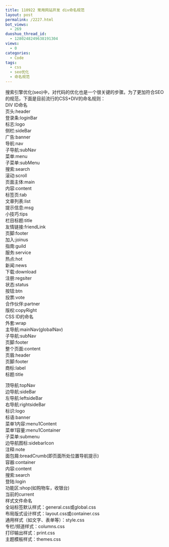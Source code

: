 ```yaml
---
title: 110922 常用网站开发 div命名规范
layout: post
permalink: /2227.html
bot_views:
  - 269
duoshuo_thread_id:
  - 1280248249638191304
views:
  - 0
categories:
  - Code
tags:
  - css
  - seo优化
  - 命名规范
---
```

搜索引擎优化(seo)中，对代码的优化也是一个很关键的步骤。为了更加符合SEO的规范，下面是目前流行的CSS+DIV的命名规则：  
DIV ID命名  
页头:header  
登录条:loginBar  
标志:logo  
侧栏:sideBar  
广告:banner  
导航:nav  
子导航:subNav  
菜单:menu  
子菜单:subMenu  
搜索:search  
滚动:scroll  
页面主体:main  
内容:content  
标签页:tab  
文章列表:list  
提示信息:msg  
小技巧:tips  
栏目标题:title  
友情链接:friendLink  
页脚:footer  
加入:joinus  
指南:guild  
服务:service  
热点:hot  
新闻:news  
下载:download  
注册:regsiter  
状态:status  
按钮:btn  
投票:vote  
合作伙伴:partner  
版权:copyRight  
CSS ID的命名  
外套:wrap  
主导航:mainNav(globalNav)  
子导航:subNav  
页脚:footer  
整个页面:content  
页眉:header  
页脚:footer  
商标:label  
标题:title

顶导航:topNav  
边导航:sideBar  
左导航:leftsideBar  
右导航:rightsideBar  
标识:logo  
标语:banner  
菜单1内容:menu1Content  
菜单1容量:menu1Container  
子菜单:submenu  
边导航图标:sidebarIcon  
注释:note  
面包屑:breadCrumb(即页面所处位置导航提示)  
容器:container  
内容:content  
搜索:search  
登陆:login  
功能区:shop(如购物车，收银台)  
当前的current  
样式文件命名  
全站标签默认样式：general.css或global.css  
布局版式设计样式：layout.css或container.css  
通用样式（如文字、表单等）：style.css  
专栏/频道样式：columns.css  
打印输出样式：print.css  
主题模板样式：themes.css